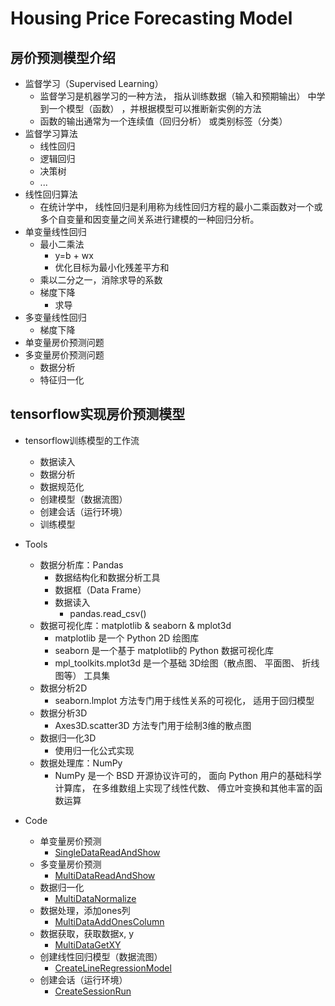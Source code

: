 # Housing Price Forecasting Model



## 房价预测模型介绍

- 监督学习（Supervised Learning）
    - 监督学习是机器学习的一种方法， 指从训练数据（输入和预期输出） 中学到一个模型（函数） ，并根据模型可以推断新实例的方法
    - 函数的输出通常为一个连续值（回归分析） 或类别标签（分类）
- 监督学习算法
    - 线性回归
    - 逻辑回归
    - 决策树
    - ...
- 线性回归算法
    - 在统计学中， 线性回归是利用称为线性回归方程的最小二乘函数对一个或多个自变量和因变量之间关系进行建模的一种回归分析。 
- 单变量线性回归
    - 最小二乘法
        - y=b + wx
        - 优化目标为最小化残差平方和
    - 乘以二分之一，消除求导的系数
    - 梯度下降
        - 求导
- 多变量线性回归
    - 梯度下降
- 单变量房价预测问题
- 多变量房价预测问题
    - 数据分析
    - 特征归一化
		
		
## tensorflow实现房价预测模型

- tensorflow训练模型的工作流
    - 数据读入
    - 数据分析
    - 数据规范化
    - 创建模型（数据流图）
    - 创建会话（运行环境）
    - 训练模型

- Tools
    - 数据分析库：Pandas
        - 数据结构化和数据分析工具
        - 数据框（Data Frame）
        - 数据读入
            - pandas.read_csv()
    - 数据可视化库：matplotlib & seaborn & mplot3d
        - matplotlib 是一个 Python 2D 绘图库
        - seaborn 是一个基于 matplotlib的 Python 数据可视化库
        - mpl_toolkits.mplot3d 是一个基础 3D绘图（散点图、 平面图、 折线图等） 工具集
    - 数据分析2D
        - seaborn.lmplot 方法专门用于线性关系的可视化， 适用于回归模型
    - 数据分析3D
        - Axes3D.scatter3D 方法专门用于绘制3维的散点图
    - 数据归一化3D
        - 使用归一化公式实现
    - 数据处理库：NumPy
        - NumPy 是一个 BSD 开源协议许可的， 面向 Python 用户的基础科学计算库， 在多维数组上实现了线性代数、 傅立叶变换和其他丰富的函数运算
        
- Code
    - 单变量房价预测
        - [SingleDataReadAndShow](./SingleDataReadAndShow.py)
    - 多变量房价预测
        - [MultiDataReadAndShow](./MultiDataReadAndShow.py)
    - 数据归一化
        - [MultiDataNormalize](./MultiDataNormalize.py)
    - 数据处理，添加ones列
        - [MultiDataAddOnesColumn](./MultiDataAddOnesColumn.py)
    - 数据获取，获取数据x, y
        - [MultiDataGetXY](./MultiDataGetXY.py)
    - 创建线性回归模型（数据流图）
        - [CreateLineRegressionModel](./CreateLineRegressionModel.py)
    - 创建会话（运行环境）
        - [CreateSessionRun](./CreateSessionRun.py)
















